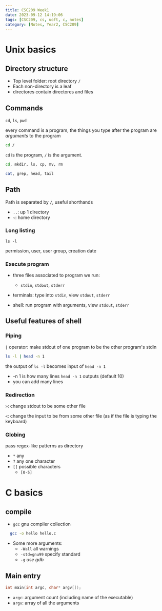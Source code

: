```yaml
---
title: CSC209 Week1
date: 2023-09-12 14:19:06
tags: [CSC209, cs, uoft, c, notes]
category: [Notes, Year2, CSC209]
---
```


# Unix basics

## Directory structure

- Top level folder: root directory `/`
- Each non-directory is a leaf
- directores contain directores and files

## Commands

`cd`, `ls`, `pwd`

every command is a program, the things you type after the program are *arguments* to the program

```bash
cd /
```

`cd` is the program, `/` is the argument.

```bash
cd, mkdir, ls, cp, mv, rm

cat, grep, head, tail
```

## Path

Path is separated by `/`, useful shorthands

- `..`: up 1 directory
- `~`: home directory

### Long listing

`ls -l`

permission, user, user group, creation date

### Execute program

- three files associated to program we run:
  - `stdin`, `stdout`, `stderr`

- terminals: type into `stdin`, view `stdout`, `stderr`
- shell: run program with arguments, view `stdout`, `stderr`

## Useful features of shell

### Piping
`|` operator: make stdout of one program to be the other program's stdin

```bash
ls -l | head -n 1
```

the output of `ls -l` becomes input of `head -n 1`

* -n 1 is how many lines `head -n 1` outputs (default 10)
* you can add many lines

### Redirection

`>`: change stdout to be some other file

`<`: change the input to be from some other file (as if the file is typing the keyboard)

### Globing

pass regex-like patterns as directory

- `*` any
- `?` any one character
- `[]` possible characters
  - `[0-5]`

# C basics

## compile
- `gcc` gnu compiler collection
```Bash
  gcc -o hello hello.c
```
- Some more arguments:
  - `-Wall` all warnings
  - `-std=gnu99` specify standard
  - *`-g` use gdb*

## Main entry
```C
int main(int argc, char* argv[]);
```

- `argc`: argument count (including name of the executable)
- `argv`: array of all the arguments